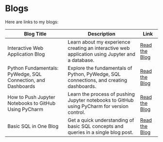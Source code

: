 


# Blogs

Here are links to my blogs:

| Blog Title                                               | Description                                                               | Link                                                      |
|----------------------------------------------------------|---------------------------------------------------------------------------|-----------------------------------------------------------|
| Interactive Web Application Blog                        | Learn about my experience creating an interactive web application using Jupyter and a database. | [Read the Blog](https://www.numpyninja.com/post/my-journey-to-creating-my-first-web-app) |
| Python Fundamentals: PyWedge, SQL Connection, and Dashboards | Explore the fundamentals of Python, PyWedge, SQL connections, and creating dashboards. | [Read the Blog](https://www.numpyninja.com/post/python-fundamentals-pywedge-sql-connection-and-dashboards) |
| How to Push Jupyter Notebooks to GitHub Using PyCharm  | Learn the process of pushing Jupyter notebooks to GitHub using PyCharm for version control. | [Read the Blog](https://www.numpyninja.com/post/how-to-push-jupyter-notebooks-to-github-using-pycharm) |
| Basic SQL in One Blog                                   | Get a quick understanding of basic SQL concepts and queries in a single blog post. | [Read the Blog](https://www.numpyninja.com/post/basic-sql-in-one-blog) |
